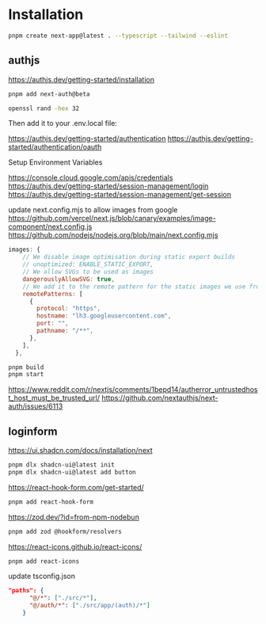 # Installation

```sh
pnpm create next-app@latest . --typescript --tailwind --eslint
```

## authjs

<https://authjs.dev/getting-started/installation>

```sh
pnpm add next-auth@beta
```

```sh
openssl rand -hex 32
```

Then add it to your .env.local file:

<https://authjs.dev/getting-started/authentication>
<https://authjs.dev/getting-started/authentication/oauth>

Setup Environment Variables

<https://console.cloud.google.com/apis/credentials>
<https://authjs.dev/getting-started/session-management/login>
<https://authjs.dev/getting-started/session-management/get-session>

update next.config.mjs to allow images from google
<https://github.com/vercel/next.js/blob/canary/examples/image-component/next.config.js>
<https://github.com/nodejs/nodejs.org/blob/main/next.config.mjs>

```mjs
images: {
    // We disable image optimisation during static export builds
    // unoptimized: ENABLE_STATIC_EXPORT,
    // We allow SVGs to be used as images
    dangerouslyAllowSVG: true,
    // We add it to the remote pattern for the static images we use from Google Cloud Storage
    remotePatterns: [
      {
        protocol: "https",
        hostname: "lh3.googleusercontent.com",
        port: "",
        pathname: "/**",
      },
    ],
  },
```

```sh
pnpm build
pnpm start
```

<https://www.reddit.com/r/nextjs/comments/1bepd14/autherror_untrustedhost_host_must_be_trusted_url/>
<https://github.com/nextauthjs/next-auth/issues/6113>

## loginform

<https://ui.shadcn.com/docs/installation/next>

```sh
pnpm dlx shadcn-ui@latest init
pnpm dlx shadcn-ui@latest add button
```

<https://react-hook-form.com/get-started/>

```sh
pnpm add react-hook-form
```

<https://zod.dev/?id=from-npm-nodebun>

```sh
pnpm add zod @hookform/resolvers
```

<https://react-icons.github.io/react-icons/>

```sh
pnpm add react-icons
```

update tsconfig.json

```json
"paths": {
      "@/*": ["./src/*"],
      "@/auth/*": ["./src/app/(auth)/*"]
    }
```
